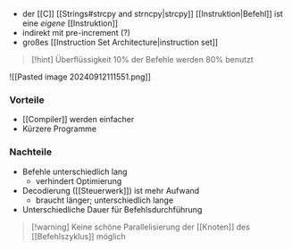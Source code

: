 - der [[C]] [[Strings#strcpy and strncpy|strcpy]] [[Instruktion|Befehl]] ist eine _eigene_ [[Instruktion]]
- indirekt mit pre-increment (?)
- großes [[Instruction Set Architecture|instruction set]]


> [!hint] Überflüssigkeit
> $10\%$ der Befehle werden $80\%$ benutzt

![[Pasted image 20240912111551.png]]
### Vorteile
- [[Compiler]] werden einfacher
- Kürzere Programme


### Nachteile
- Befehle unterschiedlich lang
	- verhindert Optimierung
- Decodierung ([[Steuerwerk]]) ist mehr Aufwand
	- braucht länger; unterschiedlich lange
- Unterschiedliche Dauer für Befehlsdurchführung



> [!warning] Keine schöne Parallelisierung der [[Knoten]] des [[Befehlszyklus]] möglich